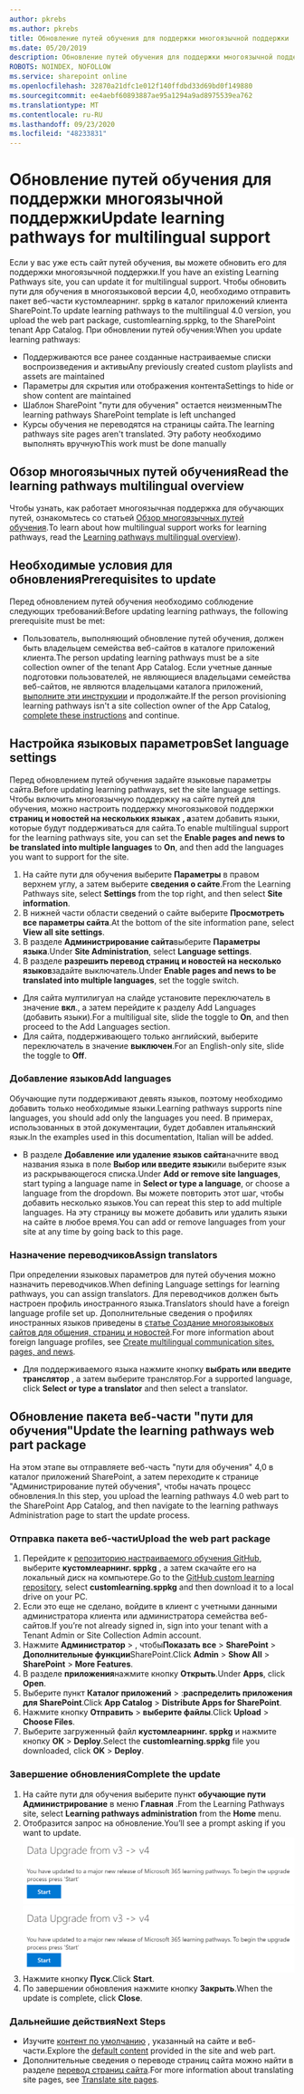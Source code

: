 ```yaml
---
author: pkrebs
ms.author: pkrebs
title: Обновление путей обучения для поддержки многоязычной поддержки
ms.date: 05/20/2019
description: Обновление путей обучения для поддержки многоязычной поддержки
ROBOTS: NOINDEX, NOFOLLOW
ms.service: sharepoint online
ms.openlocfilehash: 32870a21dfc1e012f140ffdbd33d69bd0f149880
ms.sourcegitcommit: ee4aebf60893887ae95a1294a9ad8975539ea762
ms.translationtype: MT
ms.contentlocale: ru-RU
ms.lasthandoff: 09/23/2020
ms.locfileid: "48233831"
---
```

# <a name="update-learning-pathways-for-multilingual-support"></a><span data-ttu-id="20985-103">Обновление путей обучения для поддержки многоязычной поддержки</span><span class="sxs-lookup"><span data-stu-id="20985-103">Update learning pathways for multilingual support</span></span>
<span data-ttu-id="20985-104">Если у вас уже есть сайт путей обучения, вы можете обновить его для поддержки многоязычной поддержки.</span><span class="sxs-lookup"><span data-stu-id="20985-104">If you have an existing Learning Pathways site, you can update it for multilingual support.</span></span> <span data-ttu-id="20985-105">Чтобы обновить пути для обучения в многоязыковой версии 4,0, необходимо отправить пакет веб-части кустомлеарнинг. sppkg в каталог приложений клиента SharePoint.</span><span class="sxs-lookup"><span data-stu-id="20985-105">To update learning pathways to the multilingual 4.0 version, you upload the web part package, customlearning.sppkg, to the SharePoint tenant App Catalog.</span></span> <span data-ttu-id="20985-106">При обновлении путей обучения:</span><span class="sxs-lookup"><span data-stu-id="20985-106">When you update learning pathways:</span></span>  

- <span data-ttu-id="20985-107">Поддерживаются все ранее созданные настраиваемые списки воспроизведения и активы</span><span class="sxs-lookup"><span data-stu-id="20985-107">Any previously created custom playlists and assets are maintained</span></span>
- <span data-ttu-id="20985-108">Параметры для скрытия или отображения контента</span><span class="sxs-lookup"><span data-stu-id="20985-108">Settings to hide or show content are maintained</span></span>
- <span data-ttu-id="20985-109">Шаблон SharePoint "пути для обучения" остается неизменным</span><span class="sxs-lookup"><span data-stu-id="20985-109">The learning pathways SharePoint template is left unchanged</span></span>
- <span data-ttu-id="20985-110">Курсы обучения не переводятся на страницы сайта.</span><span class="sxs-lookup"><span data-stu-id="20985-110">The learning pathways site pages aren't translated.</span></span> <span data-ttu-id="20985-111">Эту работу необходимо выполнять вручную</span><span class="sxs-lookup"><span data-stu-id="20985-111">This work must be done manually</span></span>

## <a name="read-the-learning-pathways-multilingual-overview"></a><span data-ttu-id="20985-112">Обзор многоязычных путей обучения</span><span class="sxs-lookup"><span data-stu-id="20985-112">Read the learning pathways multilingual overview</span></span>
<span data-ttu-id="20985-113">Чтобы узнать, как работает многоязычная поддержка для обучающих путей, ознакомьтесь со статьей [Обзор многоязычных путей обучения](custom_overview_ml.md).</span><span class="sxs-lookup"><span data-stu-id="20985-113">To learn about how multilingual support works for learning pathways, read the [Learning pathways multilingual overview](custom_overview_ml.md)).</span></span> 

## <a name="prerequisites-to-update"></a><span data-ttu-id="20985-114">Необходимые условия для обновления</span><span class="sxs-lookup"><span data-stu-id="20985-114">Prerequisites to update</span></span>
<span data-ttu-id="20985-115">Перед обновлением путей обучения необходимо соблюдение следующих требований:</span><span class="sxs-lookup"><span data-stu-id="20985-115">Before updating learning pathways, the following prerequisite must be met:</span></span>
- <span data-ttu-id="20985-116">Пользователь, выполняющий обновление путей обучения, должен быть владельцем семейства веб-сайтов в каталоге приложений клиента.</span><span class="sxs-lookup"><span data-stu-id="20985-116">The person updating learning pathways must be a site collection owner of the tenant App Catalog.</span></span> <span data-ttu-id="20985-117">Если учетные данные подготовки пользователей, не являющиеся владельцами семейства веб-сайтов, не являются владельцами каталога приложений, [выполните эти инструкции](addappadmin.md) и продолжайте.</span><span class="sxs-lookup"><span data-stu-id="20985-117">If the person provisioning learning pathways isn't a site collection owner of the App Catalog, [complete these instructions](addappadmin.md) and continue.</span></span> 

## <a name="set-language-settings"></a><span data-ttu-id="20985-118">Настройка языковых параметров</span><span class="sxs-lookup"><span data-stu-id="20985-118">Set language settings</span></span> 
<span data-ttu-id="20985-119">Перед обновлением путей обучения задайте языковые параметры сайта.</span><span class="sxs-lookup"><span data-stu-id="20985-119">Before updating learning pathways, set the site language settings.</span></span> <span data-ttu-id="20985-120">Чтобы включить многоязычную поддержку на сайте путей для обучения, можно настроить поддержку многоязыковой поддержки **страниц и новостей на нескольких языках** **, а**затем добавить языки, которые будут поддерживаться для сайта.</span><span class="sxs-lookup"><span data-stu-id="20985-120">To enable multilingual support for the learning pathways site, you can set the **Enable pages and news to be translated into multiple languages** to **On**, and then add the languages you want to support for the site.</span></span>
1.  <span data-ttu-id="20985-121">На сайте пути для обучения выберите **Параметры** в правом верхнем углу, а затем выберите **сведения о сайте**.</span><span class="sxs-lookup"><span data-stu-id="20985-121">From the Learning Pathways site, select **Settings** from the top right, and then select **Site information**.</span></span>
2.  <span data-ttu-id="20985-122">В нижней части области сведений о сайте выберите **Просмотреть все параметры сайта**.</span><span class="sxs-lookup"><span data-stu-id="20985-122">At the bottom of the site information pane, select **View all site settings**.</span></span>
3.  <span data-ttu-id="20985-123">В разделе **Администрирование сайта**выберите **Параметры языка**.</span><span class="sxs-lookup"><span data-stu-id="20985-123">Under **Site Administration**, select **Language settings**.</span></span>
4.  <span data-ttu-id="20985-124">В разделе **разрешить перевод страниц и новостей на несколько языков**задайте выключатель.</span><span class="sxs-lookup"><span data-stu-id="20985-124">Under **Enable pages and news to be translated into multiple languages**, set the toggle switch.</span></span> 
- <span data-ttu-id="20985-125">Для сайта мултилигуал на слайде установите переключатель в значение **вкл**., а затем перейдите к разделу Add Languages (добавить языки).</span><span class="sxs-lookup"><span data-stu-id="20985-125">For a multiligual site, slide the toggle to **On**, and then proceed to the Add Languages section.</span></span> 
- <span data-ttu-id="20985-126">Для сайта, поддерживающего только английский, выберите переключатель в значение **выключен**.</span><span class="sxs-lookup"><span data-stu-id="20985-126">For an English-only site, slide the toggle to **Off**.</span></span>

### <a name="add-languages"></a><span data-ttu-id="20985-127">Добавление языков</span><span class="sxs-lookup"><span data-stu-id="20985-127">Add languages</span></span>
<span data-ttu-id="20985-128">Обучающие пути поддерживают девять языков, поэтому необходимо добавить только необходимые языки.</span><span class="sxs-lookup"><span data-stu-id="20985-128">Learning pathways supports nine languages, you should add only the languages you need.</span></span> <span data-ttu-id="20985-129">В примерах, использованных в этой документации, будет добавлен итальянский язык.</span><span class="sxs-lookup"><span data-stu-id="20985-129">In the examples used in this documentation, Italian will be added.</span></span> 
- <span data-ttu-id="20985-130">В разделе **Добавление или удаление языков сайта**начните ввод названия языка в поле **Выбор или введите язык**или выберите язык из раскрывающегося списка.</span><span class="sxs-lookup"><span data-stu-id="20985-130">Under **Add or remove site languages**, start typing a language name in **Select or type a language**, or choose a language from the dropdown.</span></span> <span data-ttu-id="20985-131">Вы можете повторить этот шаг, чтобы добавить несколько языков.</span><span class="sxs-lookup"><span data-stu-id="20985-131">You can repeat this step to add multiple languages.</span></span> <span data-ttu-id="20985-132">На эту страницу вы можете добавить или удалить языки на сайте в любое время.</span><span class="sxs-lookup"><span data-stu-id="20985-132">You can add or remove languages from your site at any time by going back to this page.</span></span>
 
### <a name="assign-translators"></a><span data-ttu-id="20985-133">Назначение переводчиков</span><span class="sxs-lookup"><span data-stu-id="20985-133">Assign translators</span></span>
<span data-ttu-id="20985-134">При определении языковых параметров для путей обучения можно назначить переводчиков.</span><span class="sxs-lookup"><span data-stu-id="20985-134">When defining Language settings for learning pathways, you can assign translators.</span></span> <span data-ttu-id="20985-135">Для переводчиков должен быть настроен профиль иностранного языка.</span><span class="sxs-lookup"><span data-stu-id="20985-135">Translators should have a foreign language profile set up.</span></span> <span data-ttu-id="20985-136">Дополнительные сведения о профилях иностранных языков приведены в [статье Создание многоязыковых сайтов для общения, страниц и новостей](https://support.office.com/article/2bb7d610-5453-41c6-a0e8-6f40b3ed750c).</span><span class="sxs-lookup"><span data-stu-id="20985-136">For more information about foreign language profiles, see [Create multilingual communication sites, pages, and news](https://support.office.com/article/2bb7d610-5453-41c6-a0e8-6f40b3ed750c).</span></span>  
- <span data-ttu-id="20985-137">Для поддерживаемого языка нажмите кнопку **выбрать или введите транслятор** , а затем выберите транслятор.</span><span class="sxs-lookup"><span data-stu-id="20985-137">For a supported language, click **Select or type a translator** and then select a translator.</span></span> 

## <a name="update-the-learning-pathways-web-part-package"></a><span data-ttu-id="20985-138">Обновление пакета веб-части "пути для обучения"</span><span class="sxs-lookup"><span data-stu-id="20985-138">Update the learning pathways web part package</span></span>
<span data-ttu-id="20985-139">На этом этапе вы отправляете веб-часть "пути для обучения" 4,0 в каталог приложений SharePoint, а затем переходите к странице "Администрирование путей обучения", чтобы начать процесс обновления.</span><span class="sxs-lookup"><span data-stu-id="20985-139">In this step, you upload the learning pathways 4.0 web part to the SharePoint App Catalog, and then navigate to the learning pathways Administration page to start the update process.</span></span>

### <a name="upload-the-web-part-package"></a><span data-ttu-id="20985-140">Отправка пакета веб-части</span><span class="sxs-lookup"><span data-stu-id="20985-140">Upload the web part package</span></span>
1.  <span data-ttu-id="20985-141">Перейдите к [репозиторию настраиваемого обучения GitHub](https://github.com/pnp/custom-learning-office-365/tree/master/webpart), выберите **кустомлеарнинг. sppkg** , а затем скачайте его на локальный диск на компьютере.</span><span class="sxs-lookup"><span data-stu-id="20985-141">Go to the [GitHub custom learning repository](https://github.com/pnp/custom-learning-office-365/tree/master/webpart), select **customlearning.sppkg** and then download it to a local drive on your PC.</span></span> 
2.  <span data-ttu-id="20985-142">Если это еще не сделано, войдите в клиент с учетными данными администратора клиента или администратора семейства веб-сайтов.</span><span class="sxs-lookup"><span data-stu-id="20985-142">If you’re not already signed in, sign into your tenant with a Tenant Admin or Site Collection Admin account.</span></span> 
3.  <span data-ttu-id="20985-143">Нажмите **Администратор**  >  , чтобы**Показать все**  >  **SharePoint**  >  **Дополнительные функции**SharePoint.</span><span class="sxs-lookup"><span data-stu-id="20985-143">Click **Admin** > **Show All** > **SharePoint** > **More Features**.</span></span> 
4.  <span data-ttu-id="20985-144">В разделе **приложения**нажмите кнопку **Открыть**.</span><span class="sxs-lookup"><span data-stu-id="20985-144">Under **Apps**, click **Open**.</span></span> 
5.  <span data-ttu-id="20985-145">Выберите пункт **Каталог приложений**  >  :**распределить приложения для SharePoint**.</span><span class="sxs-lookup"><span data-stu-id="20985-145">Click **App Catalog** > **Distribute Apps for SharePoint**.</span></span> 
6.  <span data-ttu-id="20985-146">Нажмите кнопку **Отправить**  >  **выберите файлы**.</span><span class="sxs-lookup"><span data-stu-id="20985-146">Click **Upload** > **Choose Files**.</span></span> 
7.  <span data-ttu-id="20985-147">Выберите загруженный файл **кустомлеарнинг. sppkg** и нажмите кнопку **ОК**  >  **Deploy**.</span><span class="sxs-lookup"><span data-stu-id="20985-147">Select the **customlearning.sppkg** file you downloaded, click **OK** > **Deploy**.</span></span> 

### <a name="complete-the-update"></a><span data-ttu-id="20985-148">Завершение обновления</span><span class="sxs-lookup"><span data-stu-id="20985-148">Complete the update</span></span>
1.  <span data-ttu-id="20985-149">На сайте пути для обучения выберите пункт **обучающие пути Администрирование** в меню **Главная** .</span><span class="sxs-lookup"><span data-stu-id="20985-149">From the Learning Pathways site, select **Learning pathways administration** from the **Home** menu.</span></span> 
2.  <span data-ttu-id="20985-150">Отобразится запрос на обновление.</span><span class="sxs-lookup"><span data-stu-id="20985-150">You’ll see a prompt asking if you want to update.</span></span> 
<span data-ttu-id="20985-151">![custom_update_adminprompt_ml.png](media/custom_update_adminprompt_ml.png)</span><span class="sxs-lookup"><span data-stu-id="20985-151">![custom_update_adminprompt_ml.png](media/custom_update_adminprompt_ml.png)</span></span>
3.  <span data-ttu-id="20985-152">Нажмите кнопку **Пуск**.</span><span class="sxs-lookup"><span data-stu-id="20985-152">Click **Start**.</span></span> 
4. <span data-ttu-id="20985-153">По завершении обновления нажмите кнопку **Закрыть**.</span><span class="sxs-lookup"><span data-stu-id="20985-153">When the update is complete, click **Close**.</span></span> 

### <a name="next-steps"></a><span data-ttu-id="20985-154">Дальнейшие действия</span><span class="sxs-lookup"><span data-stu-id="20985-154">Next Steps</span></span>
- <span data-ttu-id="20985-155">Изучите [контент по умолчанию](custom_exploresite.md) , указанный на сайте и веб-части.</span><span class="sxs-lookup"><span data-stu-id="20985-155">Explore the [default content](custom_exploresite.md) provided in the site and web part.</span></span>
- <span data-ttu-id="20985-156">Дополнительные сведения о переводе страниц сайта можно найти в разделе [перевод страниц сайта](custom_translate_page_ml.md).</span><span class="sxs-lookup"><span data-stu-id="20985-156">For more information about translating site pages, see [Translate site pages](custom_translate_page_ml.md).</span></span> 

